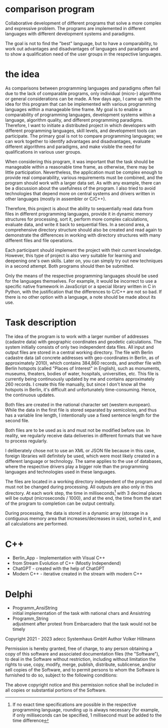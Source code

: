 # comparison program

Collaborative development of different programs that solve a more complex and 
expressive problem. The programs are implemented in different languages with 
different development systems and paradigms. 

The goal is not to find the "best" language, but to have a comparability, to 
work out advantages and disadvantages of languages and paradigms and to show a 
qualification need of the user groups in the respective languages.

# the idea

As comparisons between programming languages and paradigms often fail due to
the lack of comparable programs, only individual (micro-) algorithms or general
considerations can be made. A few days ago, I came up with the idea for this
program that can be implemented with various programming languages within a
manageable time frame. My goal is to enable a comparability of programming
languages, development systems within a language, algorithm quality, and 
different programming paradigms. Therefore, I want to initiate a distributed 
project in which developers with different programming languages, skill levels,
and development tools can participate. The primary goal is not to compare
programming languages; we can work together to identify advantages and
disadvantages, evaluate different algorithms and paradigms, and make visible
the need for qualifications in various user groups.

When considering this program, it was important that the task should be 
manageable within a reasonable time frame, as otherwise, there may be little 
participation. Nevertheless, the application must be complex enough to provide 
real comparability, various requirements must be combined, and the program should 
work with a larger data set. As with any example, there can be a discussion about 
the usefulness of the program. I also tried to avoid technologies that depend more 
on central systems and drivers written in other languages (mostly in assembler or C/C++).

Therefore, this project is about the ability to sequentially read data from files in 
different programming languages, provide it in dynamic memory structures for processing, 
sort it, perform more complex calculations, evaluate data, and write it back to sequential 
files. In a second area, a comprehensive directory structure should also be created and 
read again to demonstrate the differences in working with directory structures with many 
different files and file operations.

Each participant should implement the project with their current knowledge. However, this 
type of project is also very suitable for learning and deepening one's own skills. 
Later on, you can simply try out new techniques in a second attempt. 
Both programs should then be submitted.

Only the means of the respective programming languages should be used for the languages 
themselves. For example, it would be incorrect to use a specific native framework in 
JavaScript or a special library written in C in Python, with the justification that the 
differences to C/C++ are not so bad. If there is no other option with a language, a note 
should be made about its use.

# Task description

The idea of the program is to work with a larger number of addresses (cadastre data) with 
geographic coordinates and geodetic calculations. The system initially consists of only two 
independent data files. All input and output files are stored in a central working directory.
The file with Berlin cadastre data (all concrete addresses with geo-coordinates in Berlin, 
as of approximately 2010), which contains 384,860 records, and another file with Berlin 
hotspots (called "Places of Interest" in English), such as monuments, museums, theaters, 
bodies of water, hospitals, universities, etc. This file is currently being continuously 
updated by me and contains approximately 260 records. I create this file manually, but since 
I don't know all the hotspots in Berlin, it's difficult and unfortunately time-consuming. Hence, 
the continuous updates.

Both files are created in the national character set (western european). While the data in the 
first file is stored separated by semicolons, and thus has a variable line length, I intentionally 
use a fixed sentence length for the second file.

Both files are to be used as is and must not be modified before use. In reality, we regularly 
receive data deliveries in different formats that we have to process regularly.

I deliberately chose not to use an XML or JSON file because in this case, foreign libraries will 
definitely be used, which were most likely created in a different language or technology. 
The same applies to the use of databases, where the respective drivers play a bigger role than 
the programming languages and technologies used in these languages.

The files are located in a working directory independent of the program and must not be changed 
during processing. All outputs are also only in this directory. At each work step, the time in 
milliseconds[^time_mesuarement] with 3 decimal places will be output (microseconds / 1000), and 
at the end, the time from the start of the program to completion can be output centrally.

During processing, the data is stored in a dynamic array (storage in a contiguous memory area that 
increases/decreases in size), sorted in it, and all calculations are performed.

# C++

* Berlin_App - Implementation with Visual C++
* from Stream Evolution of C++ (Mostly Independend)
 * ChatGPT - created with the help of ChatGPT
 * Modern C++ - iterative created in the stream with modern C++ 

# Delphi

* Programm_AnsiString \
initial implementation of the task with national chars and Ansistring  
* Programm_String \
adjustment after protest from Embarcadero that the task would not be timely

Copyright 2021 - 2023 adecc Systemhaus GmbH
Author Volker Hillmann

Permission is hereby granted, free of charge, to any person obtaining a copy
of this software and associated documentation files (the "Software"), to deal
in the Software without restriction, including without limitation the rights
to use, copy, modify, merge, publish, distribute, sublicense, and/or sell
copies of the Software, and to permit persons to whom the Software is
furnished to do so, subject to the following conditions:

The above copyright notice and this permission notice shall be included in
all copies or substantial portions of the Software.


[^time_mesuarement]: If no exact time specifications are possible in the respective 
programming language, rounding up is always necessary (for example, if only 
milliseconds can be specified, 1 millisecond must be added to the time difference
